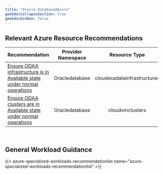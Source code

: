 ```yaml
---
title: "Oracle Database@Azure"
geekdocCollapseSection: true
geekdocHidden: false
---
```


## Relevant Azure Resource Recommendations

| Recommendation                                                                                   | Provider Namespace |  Resource Type  |
| :----------------------------------------------------------------------------------------------- | :----------------: | :-------------: |
| [Ensure ODAA infrastructure is in Available state under normal operations](../../../Azure-Proactive-Resiliency-Library-v2/azure-resources/Oracledatabase/cloudexadatainfrastructures/#) |       Oracledatabase        |  cloudexadatainfrastructures  |
| [Ensure ODAA clusters are in Available state under normal operations](../../../Azure-Proactive-Resiliency-Library-v2/azure-resources/Oracledatabase/cloudvmclusters/cloudexadatavmclusters#) |      Oracledatabase       | cloudvmclusters |

<br>

## General Workload Guidance

{{< azure-specialized-workloads-recommendationlist name="azure-specialized-workloads-recommendationlist" >}}
